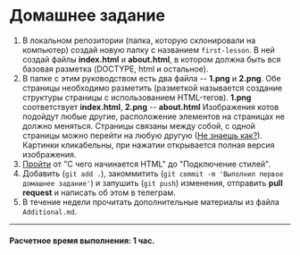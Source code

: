 # Домашнее задание

1. В локальном репозитории (папка, которую склонировали на компьютер) создай новую папку с названием `first-lesson`. В ней создай файлы __index.html__ и __about.html__, в котором должна быть вся базовая разметка (DOCTYPE, html и остальное).
2. В папке с этим руководством есть два файла -- __1.png__ и __2.png__. Обе страницы необходимо разметить (разметкой называется создание структуры страницы с использованием HTML-тегов). __1.png__ соответствует __index.html__, __2.png__ -- __about.html__ Изображения котов подойдут любые другие, расположение элементов на страницах не должно меняться. Страницы связаны между собой, с одной страницы можно перейти на любую другую ([Не знаешь как?](http://htmlbook.ru/samhtml/ssylki)). Картинки кликабельны, при нажатии открывается полная версия изображения.
3. [Пройти](https://htmlacademy.ru/courses/26) от "С чего начинается HTML" до "Подключение стилей".
4. Добавить (`git add .`), закоммитить (`git commit -m 'Выполнил первое домашнее задание'`) и запушить (`git push`) изменения, отправить __pull request__ и написать об этом в телеграм.
5. В течение недели прочитать дополнительные материалы из файла `Additional.md`.

---
#### Расчетное время выполнения: 1 час.